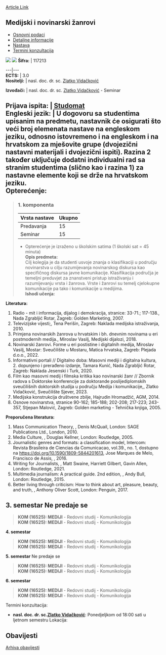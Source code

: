 [Article Link](https://www.fhs.hr/predmet/mnz)

## Medijski i novinarski žanrovi
  * [Osnovni podaci](https://www.fhs.hr/predmet/mnz#v1id-904841_301532_1_0 "Osnovni podaci")
  * [Detaljne informacije](https://www.fhs.hr/predmet/mnz#v1id-904841_301532_1_1 "Detaljne informacije")
  * [Nastava](https://www.fhs.hr/predmet/mnz#v1id-904841_301532_1_2 "Nastava")
  * [Termini konzultacija](https://www.fhs.hr/predmet/mnz#v1id-904841_301532_1_3 "Termini konzultacija")


[![](https://www.fhs.hr/img/flags/gif/hr.gif)](https://www.fhs.hr/predmet/mnz) [![](https://www.fhs.hr/img/flags/gif/gb.gif)](https://www.fhs.hr/en/course/majg)
**Šifra:** |  117213  
  
---|---  
**ECTS:** |  3.0   
**Nositelji:** |  nasl. doc. dr. sc. [Zlatko Vidačković](https://www.fhs.hr/djelatnik/zlatko.vidackovic)   
  
**Izvođači:** |  nasl. doc. dr. sc. [Zlatko Vidačković](https://www.fhs.hr/djelatnik/zlatko.vidackovic) - Seminar  
  
**Prijava ispita:** |  [Studomat](http://www.isvu.hr/studomat)  
**Engleski jezik:** |  U dogovoru sa studentima upisanim na predmetu, nastavnik će osigurati što veći broj elemenata nastave na engleskom jeziku, odnosno istovremeno i na engleskom i na hrvatskom za mješovite grupe (dvojezični nastavni materijali i dvojezični ispiti). Razina 2 također uključuje dodatni individualni rad sa stranim studentima (slično kao i razina 1) za nastavne elemente koji se drže na hrvatskom jeziku.   
**Opterećenje:**  
---  
> ### 1. komponenta
> | Vrsta nastave | Ukupno  
> ---|---  
> Predavanja | 15  
> Seminar | 15  
> * Opterećenje je izraženo u školskim satima (1 školski sat = 45 minuta)   
**Opis predmeta:**  
> Cilj kolegija je da studenti usvoje znanja o klasifikaciji u području novinarstva u cilju razumijevanja novinarskog diskursa kao specifičnog diskursa javne komunikacije. Klasifikacija područja je temeljni preduvjet za znanstveni pristup istraživanju i razumijevanju vrsta i žanrova. Vrste i žanrovi su temelj cjelokupne komunikacije pa tako i komunikacije u medijima.  
**Ishodi učenja:**  

  
**Literatura:**  
  1. Radio - mit i informacija, dijalog i demokracija, stranice: 33-71.; 117-138., Nada Zgrabljić Rotar, Zagreb: Golden Marketing, 2007. 
  2. Televizijske vijesti;, Tena Perišin, Zagreb: Naklada medijska istraživanja, 2010. 
  3. Primjena novinarskih žanrova u hrvatskim i bh. dnevnim novinama u eri postmodernih medija., Miroslav Vasilj, Medijski dijalozi, 2018. 
  4. Novinarski žanrovi. Forme u eri postistine i digitalnih medija, Miroslav Vasilj, Mostar: Sveučilište u Mostaru, Matica hrvatska, Zagreb: Plejada d.o.o., 2022. 
  5. Informativni portali // Digitalno doba: Masovni mediji i digitalna kultura, 2. dopunjeno i prerađeno izdanje, Tamara Kunić, Nada Zgrabljić Rotar, Zagreb: Naklada Jesenski i Turk, 2020. 
  6. Film kao masovni medij i filmska kritika kao novinarski žanr // Zbornik radova s Doktorske konferencije za doktorande poslijediplomskih sveučilišnih doktorskih studija u području Medija i komunikacije,, Zlatko Vidačković, Sveučilište Sjever, 2023. 
  7. Medijska konstrukcija društvene zbilje, Hajrudin Hromadžić, AGM, 2014. 
  8. Osnove novinarstva, stranice 90-162; 185-188; 202-208; 217-223; 243-357, Stjepan Malović, Zagreb: Golden marketing - Tehnička knjiga, 2005. 

  
**Preporučena literatura:**  
  1. Mass Communication Theory, , Denis McQuail, London: SAGE Publications Ltd., London, 2010.
  2. Media Culture, , Douglas Kellner, London: Routledge, 2005.
  3. Journalistic genres and formats: a classification model, Intercom: Revista Brasileira de Ciencias da Comunicacao, vol.39., no. 1, dostupno na https://doi.org/10.1590/1809-5844201613, Jose Marques de Melo, Francisco de Assis, , 2016.
  4. Writing for Journalists, , Matt Swaine, Harriett Gilbert, Gavin Allen, London: Routledge, 2021.
  5. Multimedia journalism: A practical guide. 2nd edition, , Andy Bull, London: Routledge, 2015.
  6. Better living through criticism: How to think about art, pleasure, beauty, and truth, , Anthony Oliver Scott, London: Penguin, 2017.

  
**3. semestar** Ne predaje se  
---  
> **KOM (16525): MEDIJI** - Redovni studij - Komunikologija  
>  **KOM (16525): MEDIJI** - Redovni studij - Komunikologija  
>   
  
**4. semestar**  
> **KOM (16525): MEDIJI** - Redovni studij - Komunikologija  
>  **KOM (16525): MEDIJI** - Redovni studij - Komunikologija  
>   
  
**5. semestar** Ne predaje se  
> **KOM (16525): MEDIJI** - Redovni studij - Komunikologija  
>  **KOM (16525): MEDIJI** - Redovni studij - Komunikologija  
>   
  
**6. semestar**  
> **KOM (16525): MEDIJI** - Redovni studij - Komunikologija  
>  **KOM (16525): MEDIJI** - Redovni studij - Komunikologija  
>   
Termini konzultacija: 
  * **nasl. doc. dr. sc.[Zlatko Vidačković](https://www.fhs.hr/djelatnik/zlatko.vidackovic)**: 
Ponedjeljkom od 18:00 sati u ljetnom semestru
Lokacija: 


## Obavijesti
[Arhiva obavijesti](https://www.fhs.hr/predmet/mnz?@=20pk4#news_80444 "Arhiva obavijesti")
